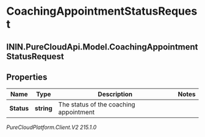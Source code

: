 # CoachingAppointmentStatusRequest

## ININ.PureCloudApi.Model.CoachingAppointmentStatusRequest

## Properties

|Name | Type | Description | Notes|
|------------ | ------------- | ------------- | -------------|
| **Status** | **string** | The status of the coaching appointment | |



_PureCloudPlatform.Client.V2 215.1.0_
